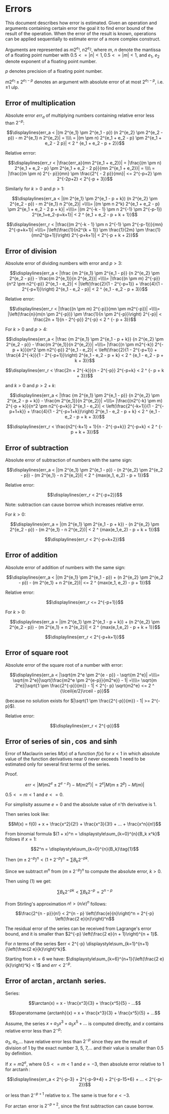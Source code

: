 # Errors

This document describes how error is estimated. Given an operation and arguments containing certain error the goal it to find error bound of the result of the operation. When the error of the result is known, operations can be applied sequentially to estimate error of a more complex construct.

Arguments are represented as $m2^{e_1}$, $n2^{e_2}$, where $m$, $n$ denote the mantissa of a floating point number with $0.5 <= |n| < 1, 0.5 <= |m| < 1$, and $e_1$, $e_2$ denote exponent of a floating point number.

$p$ denotes precision of a floating point number.

$m 2^{e_1} \pm 2^{e_1 - p}$ denotes an argument with absolute error of at most $2^{e_1-p}$, i.e. $\pm1$ ulp.

## Error of multiplication

Absolute error $err_a$ of multiplying numbers containing relative error less than $2^{-p}$:

$$\displaylines{err_a < |(m 2^{e_1} \pm 2^{e_1 - p}) (n 2^{e_2} \pm 2^{e_2 - p}) - m 2^{e_1} n 2^{e_2}| = \\\\ = |(m \pm n) 2^{e_1 + e_2 - p} \pm 2^{e_1 + e_2 - 2 p}| < 2 ^ {e_1 + e_2 - p + 2}}$$

Relative errror:

$$\displaylines{err_r < |\frac{err_a}{mn 2^{e_1 + e_2}}| = |\frac{(m \pm n) 2^{e_1 + e_2 - p} \pm 2^{e_1 + e_2 - 2 p}}{mn 2^{e_1 + e_2}}| = \\\\ = |\frac{(m \pm n) 2^{- p}}{mn} \pm \frac{2^{ - 2 p}}{mn}| <= 2^{-p+2} \pm 2^{-2p+2} < 2^{-p + 3}}$$

Similarly for $k > 0$ and $p > 1$:

$$\displaylines{err_a < |(m 2^{e_1} \pm 2^{e_1 - p + k}) (n 2^{e_2} \pm 2^{e_2 - p}) - m 2^{e_1} n 2^{e_2}| =\\\\= |(m \pm n 2^k) 2^{e_1 + e_2 - p} \pm 2^{e_1 + e_2 - 2 p + k}| =\\\\= |(m 2^{-k - 1} \pm n 2^{-1} \pm 2^{-p-1}) 2^{e_1+e_2-p+k+1}| < 2 ^ {e_1 + e_2 - p + k + 1}}$$

$$\displaylines{err_r < |\frac{(m 2^{-k - 1} \pm n 2^{-1} \pm 2^{-p-1})}{mn} 2^{-p+k+1}| =\\\\= |\left(\frac{1}{n2^{k + 1}} \pm \frac{1}{2m} \pm \frac{1}{mn2^{p+1}}\right) 2^{-p+k+1}| < 2^{-p + k + 2}}$$


## Error of division

Absolute error of dividing numbers with error and $p > 3$:

$$\displaylines{err_a < |\frac {m 2^{e_1} \pm 2^{e_1 - p}} {n 2^{e_2} \pm 2^{e_2 - p}} - \frac{m 2^{e_1}}{n 2^{e_2}}| =\\\\= |\frac{(n \pm m) 2^{-p}}{n^2 \pm n2^{-p}} 2^{e_1 - e_2}| < |\left(\frac{2}{1 - 2^{-p+1}} + \frac{4}{1 - 2^{-p+1}}\right) 2^{e_1 - e_2 - p}| < 2 ^ {e_1 - e_2 - p + 3}}$$

Relative error:

$$\displaylines{err_r < |\frac{(n \pm m) 2^{-p}}{mn \pm m2^{-p}}| =\\\\= |\left(\frac{n}{m(n \pm 2^{-p})} \pm \frac{1}{n \pm 2^{-p}}\right) 2^{-p}| < \frac{2n + 1}{n - 2^{-p}} 2^{-p} < 2 ^ {- p + 3}}$$


For $k > 0$ and $p > 4$:

$$\displaylines{err_a < |\frac {m 2^{e_1} \pm 2^{e_1 - p + k}} {n 2^{e_2} \pm 2^{e_2 - p}} - \frac{m 2^{e_1}}{n 2^{e_2}}| =\\\\= |\frac{(n \pm m2^{-k}) 2^{-p + k}}{n^2 \pm n2^{-p}} 2^{e_1 - e_2}| < \left(\frac{2}{1 - 2^{-p+1}} + \frac{4 2^{-k}}{1 - 2^{-p+1}}\right) 2^{e_1 - e_2 - p + k} < 2 ^ {e_1 - e_2 - p + k + 3}}$$

$$\displaylines{err_r < \frac{2n + 2^{-k}}{n - 2^{-p}} 2^{-p+k} < 2 ^ {- p + k + 3}}$$

and $k > 0$ and $p > 2 + k$:

$$\displaylines{err_a < |\frac {m 2^{e_1} \pm 2^{e_1 - p}} {n 2^{e_2} \pm 2^{e_2 - p + k}} - \frac{m 2^{e_1}}{n 2^{e_2}}| =\\\\= |\frac{(n2^{-k} \pm m) 2^{-p + k}}{n^2 \pm n2^{-p+k}} 2^{e_1 - e_2}| < \left(\frac{2^{-k+1}}{1 - 2^{-p+1+k}} + \frac{4}{1 - 2^{-p+1+k}}\right) 2^{e_1 - e_2 - p + k} < 2 ^ {e_1 - e_2 - p + k + 3}}$$

$$\displaylines{err_r < \frac{n2^{-k+1} + 1}{n - 2^{-p+k}} 2^{-p+k} < 2 ^ {- p + k + 3}}$$

## Error of subtraction

Absolute error of subtraction of numbers with the same sign:

$$\displaylines{err_a < |(m 2^{e_1} \pm 2^{e_1 - p}) - (n 2^{e_2} \pm 2^{e_2 - p}) - (m 2^{e_1} - n 2^{e_2})| < 2 ^ {max(e_1, e_2) - p + 1}}$$

Relative error:

$$\displaylines{err_r < 2^{-p+2}}$$

Note: subtraction can cause borrow which increases relative error.

For $k > 0$:

$$\displaylines{err_a = |(m 2^{e_1} \pm 2^{e_1 - p + k}) - (n 2^{e_2} \pm 2^{e_2 - p}) - (m 2^{e_1} - n 2^{e_2})| < 2 ^ {max(e_1,e_2) - p + k + 1}}$$

$$\displaylines{err_r < 2^{-p+k+2}}$$

## Error of addition

Absolute error of addition of numbers with the same sign:

$$\displaylines{err_a < |(m 2^{e_1} \pm 2^{e_1 - p}) + (n 2^{e_2} \pm 2^{e_2 - p}) - (m 2^{e_1} + n 2^{e_2})| <= 2 ^ {max(e_1, e_2) - p + 1}}$$

Relative error:

$$\displaylines{err_r <= 2^{-p+1}}$$

For $k > 0$:

$$\displaylines{err_a = |(m 2^{e_1} \pm 2^{e_1 - p + k}) + (n 2^{e_2} \pm 2^{e_2 - p}) - (m 2^{e_1} + n 2^{e_2})| < 2 ^ {max(e_1,e_2) - p + k + 1}}$$

$$\displaylines{err_r < 2^{-p+k+1}}$$


## Error of square root

Absolute error of the square root of a number with error:

$$\displaylines{err_a < |\sqrt{m 2^e \pm 2^{e - p}} - \sqrt{m 2^e}| =\\\\= \sqrt{m 2^e}|\sqrt{\frac{m2^e \pm 2^{e-p}}{m2^e}} - 1| =\\\\= \sqrt{m 2^e}|\sqrt{1 \pm \frac{2^{-p}}{m}} - 1| < 2^{- p} \sqrt{m2^e} <= 2 ^ {\lceil{e/2}\rceil - p}}$$

(because no solution exists for $|\sqrt{1 \pm \frac{2^{-p}}{m}} - 1| >= 2^{- p}$).

Relative error:

$$\displaylines{err_r < 2^{-p}}$$

## Error of series of $\sin$, $\cos$ and $\sinh$

Error of Maclaurin series $M(x)$ of a function $f(x)$ for $x < 1$ in which absolute value of the function derivatives near 0 never exceeds 1 need to be estimated only for several first terms of the series.

Proof.

$${err < |M(m 2^e \pm 2^{e-p}) - M(m 2^e)| = 2^e |M(m \pm 2^p) - M(m)}|$$

$0.5 <= m < 1$ and $e <= 0$.

For simplisity assume $e = 0$ and the absolute value of n'th derivative is 1.

Then series look like:

$$M(x) = f(0) + x + \frac{x^2}{2!} + \frac{x^3}{3!} + ... + \frac{x^n}{n!}$$

From binomial formula $(1 + x)^n = \displaystyle\sum_{k=0}^{n}{B_k x^k}$ follows if $x = 1$:

$$2^n = \displaystyle\sum_{k=0}^{n}{B_k}\tag{1}$$

Then $(m \pm 2^{-p})^n < (1 + 2^{-p})^n = \sum{B_k 2^{-p k}}$.

Since we subtract $m^n$ from $(m \pm 2^{-p})^n$ to compute the absolute error, $k > 0$.

Then using (1) we get:

$$\sum{B_k 2^{-p k}} < \sum{B_k 2^{-p}} = 2^{n - p}$$

From Stirling's approximation $n! > (n/e) ^ n$ 
follows:

$$\frac{2^{n - p}}{n!} < 2^{n - p} \left(\frac{e}{n}\right)^n = 2^{-p} \left(\frac{2 e}{n}\right)^n$$

The residual error of the series can be received from Lagrange's error bound,
and it is smaller than $2^{-p} \left(\frac{2 e}{n + 1}\right)^{n + 1}$.

For $n$ terms of the series $err < 2^{-p} \displaystyle\sum_{k=1}^{n+1}{\left(\frac{2 e}{k}\right)^k}$.

Starting from $k = 6$ we have: $\displaystyle\sum_{k=6}^{n+1}{\left(\frac{2 e}{k}\right)^k} < 1$ and $err < 2^{-p}$.

## Error of $\arctan$, $\operatorname {arctanh}$ series.

Series:

$$\arctan(x) = x - \frac{x^3}{3} + \frac{x^5}{5} - ...$$
 
$$\operatorname {arctanh}(x) = x + \frac{x^3}{3} + \frac{x^5}{5} + ...$$

Assume, the series $x + a_3 x^3 + a_5 x^5 + ...$ is computed directly, and $x$ contains relative error less than $2^{-p}$:

$a_3$, $a_5$,... have relative error less than $2^{-p}$ since they are the result of division of 1 by the exact number 3, 5, 7,... 
and their value is smaller than 0.5 by definition.

If $x = m 2^e$, where $0.5 <= m < 1$ and $e = -3$, then absolute error relative to 1 for $\operatorname {arctanh}$:

$$\displaylines{err_a < 2^{-p-3} + 2^{-p-9+4} + 2^{-p-15+6} + ... < 2^{-p-2}}$$

or less than $2^{-p+1}$ relative to $x$. The same is true for $e < -3$.

For $\arctan$ error is $2^{-p+2}$, since the first subtraction can cause borrow.
